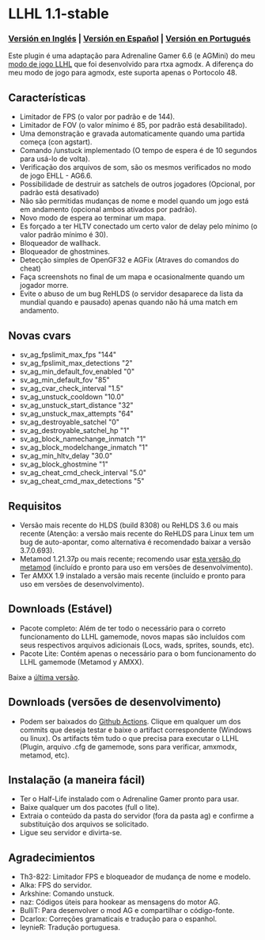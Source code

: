 # LLHL 1.1-stable
### [Versión en Inglés](https://github.com/FlyingCat-X/llhl/blob/master/README.md) | [Versión en Español](https://github.com/FlyingCat-X/llhl/blob/master/README_ES.md) | [Versión en Portugués](https://github.com/FlyingCat-X/llhl/blob/master/README_PT.md)
Este plugin é uma adaptação para Adrenaline Gamer 6.6 (e AGMini) do meu [modo de jogo LLHL](https://github.com/rtxa/agmodx/blob/master/valve/addons/amxmodx/scripting/agmodx_llhl.sma) que foi desenvolvido para rtxa agmodx. A diferença do meu modo de jogo para agmodx, este suporta apenas o Portocolo 48.

## Características
- Limitador de FPS (o valor por padrão e de 144).
- Limitador de FOV (o valor mínimo é 85, por padrão está desabilitado).
- Uma demonstração e gravada automaticamente quando uma partida começa (con agstart).
- Comando /unstuck implementado (O tempo de espera é de 10 segundos para usá-lo de volta).
- Verificação dos arquivos de som, são os mesmos verificados no modo de jogo EHLL - AG6.6.
- Possibilidade de destruir as satchels de outros jogadores (Opcional, por padrão está desativado)
- Não são permitidas mudanças de nome e model quando um jogo está em andamento (opcional ambos ativados por padrão).
- Novo modo de espera ao terminar um mapa.
- Es forçado a ter HLTV conectado um certo valor de delay pelo mínimo (o valor padrão mínimo é 30).
- Bloqueador de wallhack.
- Bloqueador de ghostmines.
- Detecção simples de OpenGF32 e AGFix (Atraves do comandos do cheat)
- Faça screenshots no final de um mapa e ocasionalmente quando um jogador morre.
- Evite o abuso de um bug ReHLDS (o servidor desaparece da lista da mundial quando e pausado)  apenas quando não há uma match em andamento.

## Novas cvars
- sv_ag_fpslimit_max_fps "144"
- sv_ag_fpslimit_max_detections "2"
- sv_ag_min_default_fov_enabled "0"
- sv_ag_min_default_fov "85"
- sv_ag_cvar_check_interval "1.5"
- sv_ag_unstuck_cooldown "10.0"
- sv_ag_unstuck_start_distance "32"
- sv_ag_unstuck_max_attempts "64"
- sv_ag_destroyable_satchel "0"
- sv_ag_destroyable_satchel_hp "1"
- sv_ag_block_namechange_inmatch "1"
- sv_ag_block_modelchange_inmatch "1"
- sv_ag_min_hltv_delay "30.0"
- sv_ag_block_ghostmine "1"
- sv_ag_cheat_cmd_check_interval "5.0"
- sv_ag_cheat_cmd_max_detections "5"

## Requisitos
- Versão mais recente do HLDS (build 8308) ou ReHLDS 3.6 ou mais recente (Atenção: a versão mais recente do ReHLDS para Linux tem um bug de auto-apontar, como alternativa é recomendado baixar a versão 3.7.0.693).
- Metamod 1.21.37p ou mais recente; recomendo usar [esta versão do metamod](https://github.com/Solokiller/Metamod-P-CMake/releases/tag/v1.21p39) (incluído e pronto para uso em versões de desenvolvimento).
- Ter AMXX 1.9 instalado a versão mais recente (incluído e pronto para uso em versões de desenvolvimento).

## Downloads (Estável)
- Pacote completo: Além de ter todo o necessário para o correto funcionamento do LLHL gamemode, novos mapas são incluídos com seus respectivos arquivos adicionais (Locs, wads, sprites, sounds, etc).
- Pacote Lite: Contém apenas o necessário para o bom funcionamento do LLHL gamemode (Metamod y AMXX).

Baixe a [última versão](https://github.com/FlyingCat-X/llhl/releases/).

## Downloads (versões de desenvolvimento)
- Podem ser baixados do [Github Actions](https://github.com/FlyingCat-X/llhl/actions). Clique em qualquer um dos commits que deseja testar e baixe o artifact correspondente (Windows ou linux). Os artifacts têm tudo o que precisa para executar o LLHL  (Plugin, arquivo .cfg de gamemode, sons para verificar, amxmodx, metamod, etc).

## Instalação (a maneira fácil)
- Ter o Half-Life instalado com o Adrenaline Gamer pronto para usar.
- Baixe qualquer um dos pacotes  (full o lite).
- Extraia o conteúdo da pasta do servidor (fora da pasta ag) e confirme a substituição dos arquivos se solicitado.
- Ligue seu servidor e divirta-se.

## Agradecimientos
- Th3-822: Limitador FPS e bloqueador de mudança de nome e modelo.
- Alka: FPS do servidor.
- Arkshine: Comando unstuck.
- naz: Códigos úteis para hookear as mensagens do motor AG.
- BulliT: Para desenvolver o mod AG e compartilhar o código-fonte.
- Dcarlox: Correções gramaticais e tradução para o espanhol.
- leynieR: Tradução portuguesa.